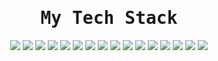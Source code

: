 <div align="center">
<samp><h1> My Tech Stack </h1></samp>
</div>

<div align="center">
 <img src="https://img.shields.io/badge/PHP-777BB4?style=flat-square&logo=php&logoColor=white">
<img src="https://img.shields.io/badge/-HTML5-%23E44D27?style=flat-square&logo=html5&logoColor=ffffff">
 <img src="https://img.shields.io/badge/-CSS3-%231572B6?style=flat-square&logo=css3">
 <img src="https://img.shields.io/badge/JavaScript-F7DF1E?style=flat-square&logo=javascript&logoColor=black">
 <img src="https://img.shields.io/badge/Python-3776AB?style=flat-square&logo=python&logoColor=white">
 <img src="https://img.shields.io/badge/CSharp-00599C?style=flat-square&logo=csharp&logoColor=white">
 <img src="https://img.shields.io/badge/Swift-F05138?style=flat-square&logo=swift&logoColor=white">
 <img src="https://img.shields.io/badge/Go-00ADD8?style=flat-square&logo=go&logoColor=white">
 <img src="https://img.shields.io/badge/Laravel-FF2D20?style=flat-square&logo=laravel&logoColor=white">
 <img src="https://img.shields.io/badge/Lumen-#E74430?style=flat-square&logo=lumen&logoColor=white">
 <img src="https://img.shields.io/badge/MySQL-4479A1?style=flat-square&logo=mysql&logoColor=white">
 <img src="https://img.shields.io/badge/PostgreSQL-4169E1?style=flat-square&logo=postgresql&logoColor=white">
 <img src="https://img.shields.io/badge/Kali%20Linux-557C94?style=flat-square&logo=kalilinux&logoColor=white">
 <img src="https://img.shields.io/badge/AWS-FF9900?style=flat-square&logo=amazonaws&logoColor=white">
 <img src="https://img.shields.io/badge/Azure-0078D4?style=flat-square&logo=microsoftazure&logoColor=white">
 <img src="https://img.shields.io/badge/DigitalOcean-0080FF?style=flat-square&logo=digitalocean&logoColor=white">
</div>
